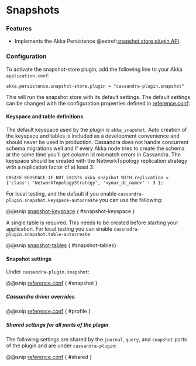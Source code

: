 # Snapshots

### Features

- Implements the Akka Persistence @extref:[snapshot store plugin API](akka:scala/persistence.html#snapshot-store-plugin-api).

### Configuration

To activate the snapshot-store plugin, add the following line to your Akka `application.conf`:

    akka.persistence.snapshot-store.plugin = "cassandra-plugin.snapshot"

This will run the snapshot store with its default settings. The default settings can be changed with the configuration properties defined in [reference.conf](https://github.com/akka/akka-persistence-cassandra/blob/master/core/src/main/resources/reference.conf):

#### Keyspace and table definitions

The default keyspace used by the plugin is `akka_snapshot`. Auto creation of the keyspace and tables
is included as a development convenience and should never be used in production. Cassandra does not handle
concurrent schema migrations well and if every Akka node tries to create the schema at the same time you'll
get column id mismatch errors in Cassandra. The keyspace should be created with the
NetworkTopology replication strategy with a replication factor of at least 3:

```
CREATE KEYSPACE IF NOT EXISTS akka_snapshot WITH replication = {'class': 'NetworkTopologyStrategy', '<your_dc_name>' : 3 }; 
```

For local testing, and the default if you enable `cassandra-plugin.snapshot.keyspace-autocreate` you can use the following:

@@snip [snapshot-keyspace](/target/snapshot-keyspace.txt) { #snapshot-keyspace } 

A single table is required. This needs to be created before starting your application.
For local testing you can enable `cassnadra-plugin.snapshot.table-autocreate`

@@snip [snapshot-tables](/target/snapshot-tables.txt) { #snapshot-tables} 


#### Snapshot settings

Under `cassandra-plugin.snapshot`:

@@snip [reference.conf](/core/src/main/resources/reference.conf) { #snapshot }

##### Cassandra driver overrides

@@snip [reference.conf](/core/src/main/resources/reference.conf) { #profile }

##### Shared settings for all parts of the plugin

The following settings are shared by the `journal`, `query`, and `snapshot` parts of the plugin and are under
`cassandra-plugin`: 

@@snip [reference.conf](/core/src/main/resources/reference.conf) { #shared }




